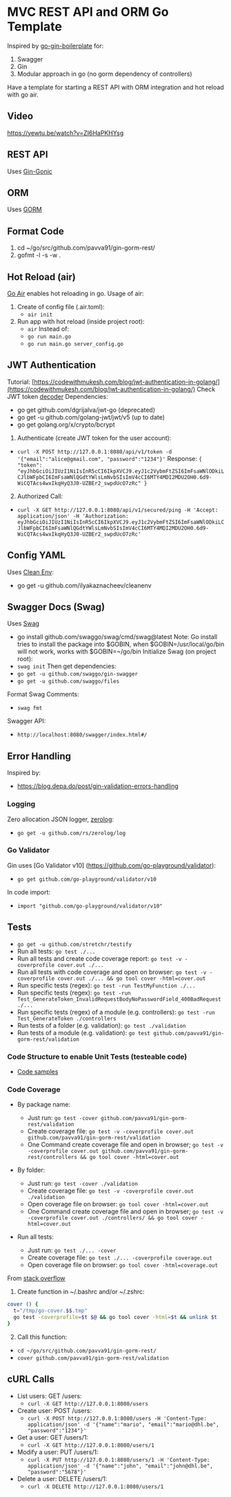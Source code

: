 # MVC REST API and ORM Go Template

Inspired by [go-gin-boilerplate](https://github.com/vsouza/go-gin-boilerplate)
for:

1. Swagger
2. Gin
3. Modular approach in go (no gorm dependency of controllers)

Have a template for starting a REST API with ORM integration and hot reload with go air.

## Video

https://yewtu.be/watch?v=ZI6HaPKHYsg

## REST API

Uses [Gin-Gonic](https://gin-gonic.com/docs/)

## ORM

Uses [GORM](https://gorm.io/)

## Format Code

1. cd ~/go/src/github.com/pavva91/gin-gorm-rest/
2. gofmt -l -s -w .

## Hot Reload (air)

[Go Air](https://github.com/cosmtrek/air) enables hot reloading in go.
Usage of air:

1. Create of config file (.air.toml):
   - `air init`
2. Run app with hot reload (inside project root):
   - `air`
     Instead of:
   - `go run main.go`
   - `go run main.go server_config.go`

## JWT Authentication

Tutorial: [https://codewithmukesh.com/blog/jwt-authentication-in-golang/](https://codewithmukesh.com/blog/jwt-authentication-in-golang/)
Check JWT token [decoder](https://jwt.io/)
Dependencies:

- go get github.com/dgrijalva/jwt-go (deprecated)
- go get -u github.com/golang-jwt/jwt/v5 (up to date)
- go get golang.org/x/crypto/bcrypt

1. Authenticate (create JWT token for the user account):

- `curl -X POST http://127.0.0.1:8080/api/v1/token -d '{"email":"alice@gmail.com", "password":"1234"}'`
  Response:
  `{
  "token": "eyJhbGciOiJIUzI1NiIsInR5cCI6IkpXVCJ9.eyJ1c2VybmFtZSI6ImFsaWNlODkiLCJlbWFpbCI6ImFsaWNlQGdtYWlsLmNvbSIsImV4cCI6MTY4MDI2MDU2OH0.6d9-WiCQTAcs4wxIkqHyQ3J0-UZBEr2_swpdUcO7zRc"
}`

2. Authorized Call:

- `curl -X GET http://127.0.0.1:8080/api/v1/secured/ping -H 'Accept: application/json' -H 'Authorization: eyJhbGciOiJIUzI1NiIsInR5cCI6IkpXVCJ9.eyJ1c2VybmFtZSI6ImFsaWNlODkiLCJlbWFpbCI6ImFsaWNlQGdtYWlsLmNvbSIsImV4cCI6MTY4MDI2MDU2OH0.6d9-WiCQTAcs4wxIkqHyQ3J0-UZBEr2_swpdUcO7zRc'`

## Config YAML

Uses [Clean Env](https://github.com/ilyakaznacheev/cleanenv):

- go get -u github.com/ilyakaznacheev/cleanenv

## Swagger Docs (Swag)

Uses [Swag](https://github.com/swaggo/swag#how-to-use-it-with-gin)

- go install github.com/swaggo/swag/cmd/swag@latest
  Note: Go install tries to install the package into $GOBIN, when $GOBIN=/usr/local/go/bin will not work, works with $GOBIN=~/go/bin
  Initialize Swag (on project root):
- `swag init`
  Then get dependencies:
- `go get -u github.com/swaggo/gin-swagger`
- `go get -u github.com/swaggo/files`

Format Swag Comments:

- `swag fmt`

Swagger API:

- `http://localhost:8080/swagger/index.html#/`

## Error Handling

Inspired by:

- https://blog.depa.do/post/gin-validation-errors-handling

### Logging

Zero allocation JSON logger, [zerolog](https://github.com/rs/zerolog):

- `go get -u github.com/rs/zerolog/log`

### Go Validator

Gin uses [Go Validator v10] (https://github.com/go-playground/validator):

- `go get github.com/go-playground/validator/v10`

In code import:

- `import "github.com/go-playground/validator/v10" `

## Tests

- `go get -u github.com/stretchr/testify`
- Run all tests: `go test ./...`
- Run all tests and create code coverage report: `go test -v -coverprofile cover.out ./...`
- Run all tests with code coverage and open on browser: `go test -v -coverprofile cover.out ./... && go tool cover -html=cover.out`
- Run specific tests (regex): `go test -run TestMyFunction ./...`
- Run specific tests (regex): `go test -run Test_GenerateToken_InvalidRequestBodyNoPasswordField_400BadRequest ./...`
- Run specific tests (regex) of a module (e.g. controllers): `go test -run Test_GenerateToken ./controllers`
- Run tests of a folder (e.g. validation): `go test ./validation`
- Run tests of a module (e.g. validation): `go test github.com/pavva91/gin-gorm-rest/validation`

### Code Structure to enable Unit Tests (testeable code)
- [Code samples](https://github.com/federicoleon/golang-examples/tree/master/testeable_code)

### Code Coverage
- By package name: 
  - Just run: `go test -cover github.com/pavva91/gin-gorm-rest/validation`
  - Create coverage file: `go test -v -coverprofile cover.out github.com/pavva91/gin-gorm-rest/validation`
  - One Command create coverage file and open in browser; `go test -v -coverprofile cover.out github.com/pavva91/gin-gorm-rest/controllers && go tool cover -html=cover.out`

- By folder:
  - Just run: `go test -cover ./validation`
  - Create coverage file: `go test -v -coverprofile cover.out ./validation`
  - Open coverage file on browser: `go tool cover -html=cover.out`
  - One Command create coverage file and open in browser; `go test -v -coverprofile cover.out ./controllers/ && go tool cover -html=cover.out`

- Run all tests:
  - Just run: `go test ./... -cover`
  - Create coverage file: `go test ./... -coverprofile coverage.out`
  - Open coverage file on browser: `go tool cover -html=coverage.out`

From [stack overflow](https://stackoverflow.com/questions/10516662/how-to-measure-test-coverage-in-go)
1. Create function in ~/.bashrc and/or ~/.zshrc:
  ```bash
  cover () {
    t="/tmp/go-cover.$$.tmp"
    go test -coverprofile=$t $@ && go tool cover -html=$t && unlink $t
  }
  ```
2. Call this function: 
  - `cd ~/go/src/github.com/pavva91/gin-gorm-rest/ `
  - `cover github.com/pavva91/gin-gorm-rest/validation`

## cURL Calls

- List users: GET /users:
  - `curl -X GET http://127.0.0.1:8080/users`
- Create user: POST /users:
  - `curl -X POST http://127.0.0.1:8080/users -H 'Content-Type: application/json' -d '{"name":"mario", "email":"mario@dhl.be", "password":"1234"}'`
- Get a user: GET /users/1:
  - `curl -X GET http://127.0.0.1:8080/users/1`
- Modify a user: PUT /users/1:
  - `curl -X PUT http://127.0.0.1:8080/users/1 -H 'Content-Type: application/json' -d '{"name":"john", "email":"john@dhl.be", "password":"5678"}'`
- Delete a user: DELETE /users/1:
  - `curl -X DELETE http://127.0.0.1:8080/users/1`
